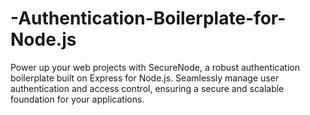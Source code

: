 # -Authentication-Boilerplate-for-Node.js
Power up your web projects with SecureNode, a robust authentication boilerplate built on Express for Node.js. Seamlessly manage user authentication and access control, ensuring a secure and scalable foundation for your applications.
